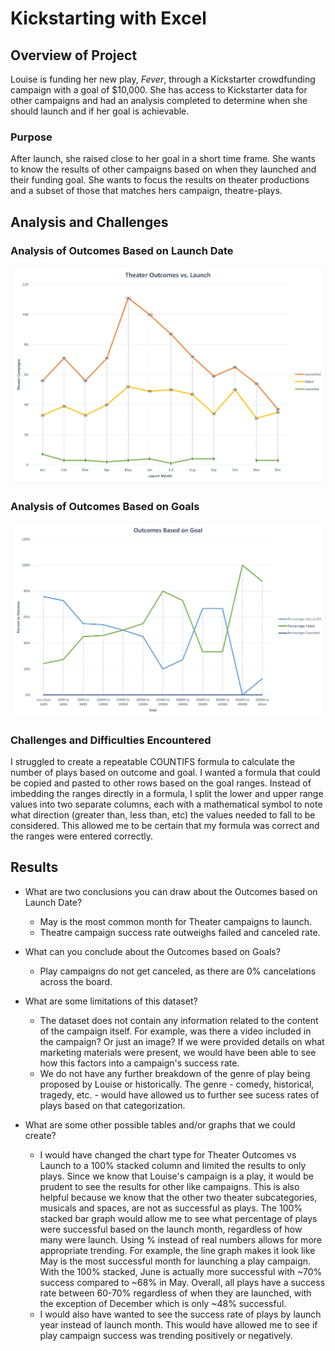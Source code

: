 # Kickstarting with Excel

## Overview of Project
Louise is funding her new play, _Fever_, through a Kickstarter crowdfunding campaign with a goal of $10,000. She has access to Kickstarter data for other campaigns and had an analysis completed to determine when she should launch and if her goal is achievable. 
### Purpose
After launch, she raised close to her goal in a short time frame. She wants to know the results of other campaigns based on when they launched and their funding goal. She wants to focus the results on theater productions and a subset of those that matches hers campaign, theatre-plays.
## Analysis and Challenges

### Analysis of Outcomes Based on Launch Date
![Theater Outcomes vs Launch](/Theater_Outcomes_vs_Launch.png)

### Analysis of Outcomes Based on Goals
![Outcomes bs Goals](/Outcomes_vs_Goals.png)

### Challenges and Difficulties Encountered
I struggled to create a repeatable COUNTIFS formula to calculate the number of plays based on outcome and goal. I wanted a formula that could be copied and pasted to other rows based on the goal ranges. Instead of imbedding the ranges directly in a formula, I split the lower and upper range values into two separate columns, each with a mathematical symbol to note what direction (greater than, less than, etc) the values needed to fall to be considered. This allowed me to be certain that my formula was correct and the ranges were entered correctly.

## Results

- What are two conclusions you can draw about the Outcomes based on Launch Date?
    - May is the most common month for Theater campaigns to launch.
    - Theatre campaign success rate outweighs failed and canceled rate.

- What can you conclude about the Outcomes based on Goals?
    - Play campaigns do not get canceled, as there are 0% cancelations across the board.

- What are some limitations of this dataset?
    - The dataset does not contain any information related to the content of the campaign itself. For example, was there a video included in the campaign? Or just an image? If we were provided details on what marketing materials were present, we would have been able to see how this factors into a campaign's success rate.
    - We do not have any further breakdown of the genre of play being proposed by Louise or historically. The genre - comedy, historical, tragedy, etc. - would have allowed us to further see sucess rates of plays based on that categorization.

- What are some other possible tables and/or graphs that we could create?
    - I would have changed the chart type for Theater Outcomes vs Launch to a 100% stacked column and limited the results to only plays. Since we know that Louise's campaign is a play, it would be prudent to see the results for other like campaigns. This is also helpful because we know that the other two theater subcategories, musicals and spaces, are not as successful as plays. The 100% stacked bar graph would allow me to see what percentage of plays were successful based on the launch month, regardless of how many were launch. Using % instead of real numbers allows for more appropriate trending. For example, the line graph makes it look like May is the most successful month for launching a play campaign. With the 100% stacked, June is actually more successful with ~70% success compared to ~68% in May. Overall, all plays have a success rate between 60-70% regardless of when they are launched, with the exception of December which is only ~48% successful.
    - I would also have wanted to see the success rate of plays by launch year instead of launch month. This would have allowed me to see if play campaign success was trending positively or negatively. 
